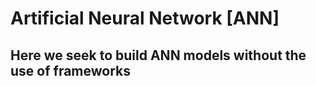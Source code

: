 # Artificial Neural Network [ANN]

## Here we seek to build ANN models without the use of frameworks
